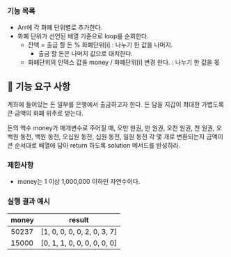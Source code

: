 ### 기능 목록

- Arr에 각 화폐 단위별로 추가한다.
- 화폐 단위가 선언된 배열 기준으로 loop를 순회한다.
  - 잔액 = 출금 할 돈 % 화폐단위[i] : 나누기 한 값을 나머지.
    - 출금 할 돈은 나머지 값으로 대치한다.
  - 화폐단위의 인덱스 값을 money / 화폐단위[i] 변경 한다. : 나누기 한 값을 몫

## 🚀 기능 요구 사항

계좌에 들어있는 돈 일부를 은행에서 출금하고자 한다. 돈 담을 지갑이 최대한 가볍도록 큰 금액의 화폐 위주로 받는다.

돈의 액수 money가 매개변수로 주어질 때, 오만 원권, 만 원권, 오천 원권, 천 원권, 오백원 동전, 백원 동전, 오십원 동전, 십원 동전, 일원 동전 각 몇 개로 변환되는지 금액이 큰 순서대로 배열에 담아 return 하도록 solution 메서드를 완성하라.

### 제한사항

- money는 1 이상 1,000,000 이하인 자연수이다.

### 실행 결과 예시

| money | result                      |
| ----- | --------------------------- |
| 50237 | [1, 0, 0, 0, 0, 2, 0, 3, 7] |
| 15000 | [0, 1, 1, 0, 0, 0, 0, 0, 0] |
